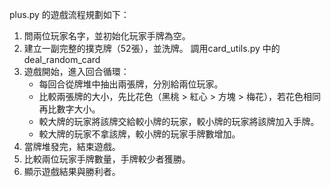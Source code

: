 plus.py 的遊戲流程規劃如下：

1. 問兩位玩家名字，並初始化玩家手牌為空。
2. 建立一副完整的撲克牌（52張），並洗牌。
調用card_utils.py 中的 deal_random_card
3. 遊戲開始，進入回合循環：
   - 每回合從牌堆中抽出兩張牌，分別給兩位玩家。
   - 比較兩張牌的大小，先比花色（黑桃 > 紅心 > 方塊 > 梅花），若花色相同再比數字大小。
   - 較大牌的玩家將該牌交給較小牌的玩家，較小牌的玩家將該牌加入手牌。
   - 較大牌的玩家不拿該牌，較小牌的玩家手牌數增加。
4. 當牌堆發完，結束遊戲。
5. 比較兩位玩家手牌數量，手牌較少者獲勝。
6. 顯示遊戲結果與勝利者。

